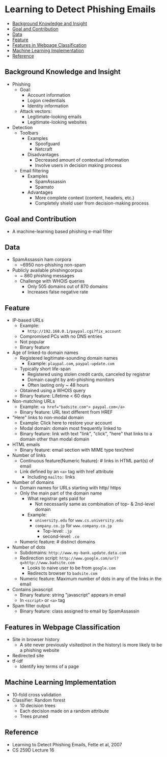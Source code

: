# Learning to Detect Phishing Emails

<!-- TOC -->

- [Background Knowledge and Insight](#background-knowledge-and-insight)
- [Goal and Contribution](#goal-and-contribution)
- [Data](#data)
- [Feature](#feature)
- [Features in Webpage Classification](#features-in-webpage-classification)
- [Machine Learning Implementation](#machine-learning-implementation)
- [Reference](#reference)

<!-- /TOC -->

## Background Knowledge and Insight

* Phishing
    * Goal:
        * Account information
        * Logon credentials
        * Identity information
    * Attack vectors:
        * Legitimate-looking emails
        * Legitimate-looking websites
* Detection
    * Toolbars
        * Examples
            * Spoofguard
            * Netcraft
        * Disadvantages
            * Decreased amount of contextual information
            * Involve users in decision making process
    * Email filtering
        * Examples
            * SpamAssassin
            * Spamato
        * Advantages
            * More complete context (content, headers, etc.)
            * Completely shield user from decision-making process

## Goal and Contribution

* A machine-learning based phishing e-mail filter

## Data

* SpamAssassin ham corpora
    * ~6950 non-phishing non-spam
* Publicly available phishingcorpus
    * ~ 860 phishing messages
    * Challenge with WHOIS queries
        * Only 505 domains out of 870 domains
        * Increases false negative rate

## Feature

* IP-based URLs
    * Example:
        * `http://192.168.0.1/paypal.cgi?fix_account`
    * Compromised PCs with no DNS entries
    * Not popular
    * Binary feature
* Age of linked-to domain names
    * Registered legitimate-sounding domain names
        * Example: `playpal.com`, `paypal-update.com`
    * Typically short life-span
        * Registered using stolen credit cards, canceled by registrar
        * Domain caught by anti-phishing monitors
        * Often lasting only ~ 48 hours
    * Obtained using a WHOIS query
    * Binary feature: Lifetime < 60 days
* Non-matching URLs
    * Example: `<a href="badsite.com"> paypal.com</a>`
    * Binary feature: URL text different from HREF
* "Here" links to non-modal domain
    * Example: Click here to restore your account
    * Modal domain: domain most frequently linked to
    * Binary feature: link with text "link", "click", "here" that links to a domain other than modal domain
* HTML emails
    * Binary feature: email section with MIME type text/html
* Number of links
    * Continuous feature(Numeric feature): # links in HTML part(s) of email
    * Link defined by an `<a>` tag with href attribute
        * Including `mailto:` links
* Number of domains
    * Domain names for URLs starting with http/ https
    * Only the main part of the domain name
        * What registrar gets paid for
            * Not necessarily same as combination of top- & 2nd-level domain
        * Example:
            * `university.edu` for `www.cs.university.edu`
            * `company.co.jp` for `www.company.co.jp`
                * Top-level: `.jp`
                * second-level: `.co`
    * Numeric feature: # distinct domains
* Number of dots
    * Subdomains: `http://www.my-bank.update.data.com`
    * Redirection script: `http://www.google.com/url?q=http://www.badsite.com`
        * Looks to naive user to be from `google.com`
        * Redirects browser to `badsite.com`
    * Numeric feature: Maximum number of dots in any of the links in the email
* Contains javascript
    * Binary feature: string "javascript" appears in email
    * In `<script>` or `<a>` tag
* Spam filter output
    * Binary feature: class assigned to email by SpamAssassin

## Features in Webpage Classification

* Site in browser history
    * A site never previously visited(not in the history) is more likely to be a phishing website
* Redirected site
* tf-idf
    * Identify key terms of a page

## Machine Learning Implementation

* 10-fold cross validation
* Classifier: Random forest
    * 10 decision trees
    * Each decision made on a random attribute
    * Trees pruned

## Reference

* Learning to Detect Phishing Emails, Fette et al, 2007
* CS 259D Lecture 16
